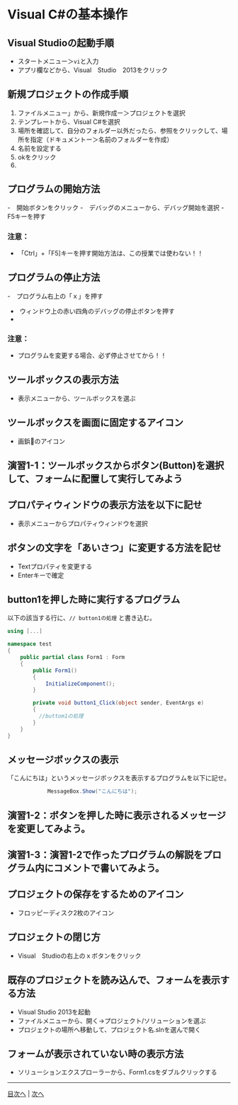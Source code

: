 # Visual C#の基本操作
## Visual Studioの起動手順

- スタートメニュー＞`vi`と入力
- アプリ欄などから、Visual　Studio　2013をクリック

## 新規プロジェクトの作成手順
1.  ファイルメニュー」から、新規作成ー＞プロジェクトを選択
2. テンプレートから、Visual C#を選択
3. 場所を確認して、自分のフォルダー以外だったら、参照をクリックして、場所を指定（ドキュメントー＞名前のフォルダーを作成）
4. 名前を設定する
5. okをクリック 
6.	 

## プログラムの開始方法
-　開始ボタンをクリック
-　デバッグのメニューから、デバッグ開始を選択
-　F5キーを押す

### 注意：
- 「Ctrl」+「F5]キーを押す開始方法は、この授業では使わない！！
## プログラムの停止方法
-　プログラム右上の「ｘ」を押す
-  ウィンドウ上の赤い四角のデバッグの停止ボタンを押す
-

### 注意：
- プログラムを変更する場合、必ず停止させてから！！
## ツールボックスの表示方法
- 表示メニューから、ツールボックスを選ぶ


## ツールボックスを画面に固定するアイコン
- 画鋲📌のアイコン


## 演習1-1：ツールボックスからボタン(Button)を選択して、フォームに配置して実行してみよう



## プロパティウィンドウの表示方法を以下に記せ
- 表示メニューからプロパティウィンドウを選択


## ボタンの文字を「あいさつ」に変更する方法を記せ
- Textプロパティを変更する
- Enterキーで確定

## button1を押した時に実行するプログラム
以下の該当する行に、`// button1の処理` と書き込む。

```cs
using [...]

namespace test
{
    public partial class Form1 : Form
    {
        public Form1()
        {
            InitializeComponent();
        }

        private void button1_Click(object sender, EventArgs e)
        {
　　　　　　//buttom1の処理  
        }
    }
}
```

## メッセージボックスの表示
「こんにちは」というメッセージボックスを表示するプログラムを以下に記せ。

```cs
　　　　　　　 MessageBox.Show("こんにちは");
```

## 演習1-2：ボタンを押した時に表示されるメッセージを変更してみよう。



## 演習1-3：演習1-2で作ったプログラムの解説をプログラム内にコメントで書いてみよう。



## プロジェクトの保存をするためのアイコン
- フロッピーディスク2枚のアイコン


## プロジェクトの閉じ方
- Visual　Studioの右上のｘボタンをクリック


## 既存のプロジェクトを読み込んで、フォームを表示する方法
- Visual Studio 2013を起動
- ファイルメニューから、開く->プロジェクト/ソリューションを選ぶ
- プロジェクトの場所へ移動して、プロジェクト名.slnを選んで開く

## フォームが表示されていない時の表示方法
- ソリューションエクスプローラーから、Form1.csをダブルクリックする


---

[目次へ](README.md#%E7%9B%AE%E6%AC%A1) | [次へ](README.md#%E3%83%97%E3%83%AD%E3%82%B0%E3%83%A9%E3%83%9F%E3%83%B3%E3%82%B0%E3%81%AE%E8%82%9D)
